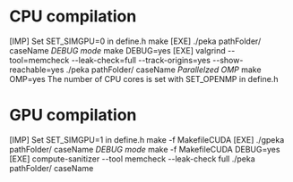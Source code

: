 # **CPU compilation**
[IMP] Set SET_SIMGPU=0 in define.h
make
[EXE] ./peka pathFolder/ caseName
*DEBUG mode*
make DEBUG=yes
[EXE] valgrind --tool=memcheck --leak-check=full --track-origins=yes --show-reachable=yes ./peka pathFolder/ caseName
*Parallelzed OMP*
make OMP=yes
The number of CPU cores is set with SET_OPENMP in define.h

# **GPU compilation**
[IMP] Set SET_SIMGPU=1 in define.h
make -f MakefileCUDA
[EXE] ./gpeka pathFolder/ caseName
*DEBUG mode*
make -f MakefileCUDA DEBUG=yes
[EXE] compute-sanitizer --tool memcheck --leak-check full ./peka pathFolder/ caseName
 

